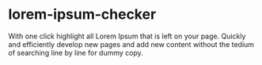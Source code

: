 # lorem-ipsum-checker

With one click highlight all Lorem Ipsum that is left on your page. Quickly and efficiently develop new pages and add new content without the tedium of searching line by line for dummy copy. 
